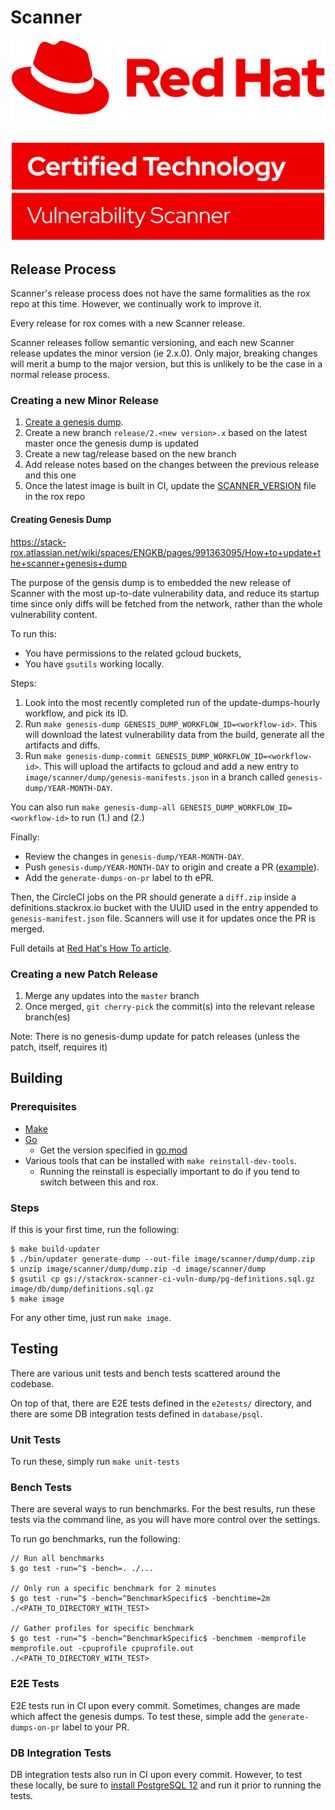 # Scanner

![Red Hat Certified Image Scanner](img/Logo-Red_Hat-Certified_Technology-Vulnerability_Scanner-A-Red-RGB.png)

## Release Process

Scanner's release process does not have the same formalities as the rox repo at this time.
However, we continually work to improve it.

Every release for rox comes with a new Scanner release.

Scanner releases follow semantic versioning, and each new Scanner release updates the minor version (ie 2.x.0).
Only major, breaking changes will merit a bump to the major version, but this is unlikely to be the case in a normal release process.

### Creating a new Minor Release

1. [Create a genesis dump](#creating-genesis-dump).
1. Create a new branch `release/2.<new version>.x` based on the latest master once the genesis dump is updated
1. Create a new tag/release based on the new branch
1. Add release notes based on the changes between the previous release and this one
1. Once the latest image is built in CI, update the [SCANNER_VERSION](https://github.com/stackrox/rox/blob/master/SCANNER_VERSION) file in the rox repo

#### Creating Genesis Dump

https://stack-rox.atlassian.net/wiki/spaces/ENGKB/pages/991363095/How+to+update+the+scanner+genesis+dump

The purpose of the gensis dump is to embedded the new release of Scanner with
the most up-to-date vulnerability data, and reduce its startup time since only
diffs will be fetched from the network, rather than the whole vulnerability
content.

To run this:

- You have permissions to the related gcloud buckets,
- You have `gsutils` working locally.

Steps:

1. Look into the most recently completed run of the update-dumps-hourly workflow, and pick its ID.
2. Run `make genesis-dump GENESIS_DUMP_WORKFLOW_ID=<workflow-id>`. This will download the latest vulnerability data from the build, generate all the artifacts and diffs.
3. Run `make genesis-dump-commit GENESIS_DUMP_WORKFLOW_ID=<workflow-id>`. This will upload the artifacts to gcloud and add a new entry to `image/scanner/dump/genesis-manifests.json` in a branch called `genesis-dump/YEAR-MONTH-DAY`.

You can also run `make genesis-dump-all GENESIS_DUMP_WORKFLOW_ID=<workflow-id>` to run (1.) and (2.)

Finally:

- Review the changes in `genesis-dump/YEAR-MONTH-DAY`.
- Push `genesis-dump/YEAR-MONTH-DAY` to origin and create a PR ([example](https://github.com/stackrox/scanner/pull/191)).
- Add the `generate-dumps-on-pr` label to th ePR.

Then, the CircleCI jobs on the PR should generate a `diff.zip` inside a definitions.stackrox.io bucket with the UUID used in the entry appended to `genesis-manifest.json` file. Scanners will use it for updates once the PR is merged.

Full details at [Red Hat's How To article](https://docs.engineering.redhat.com/display/ENGKB/How+to+update+the+scanner+genesis+dump).

### Creating a new Patch Release

1. Merge any updates into the `master` branch
1. Once merged, `git cherry-pick` the commit(s) into the relevant release branch(es)

Note: There is no genesis-dump update for patch releases (unless the patch, itself, requires it)

## Building

### Prerequisites

* [Make](https://www.gnu.org/software/make/)
* [Go](https://golang.org/dl/)
    * Get the version specified in [go.mod](go.mod)
* Various tools that can be installed with `make reinstall-dev-tools`.
    * Running the reinstall is especially important to do if you tend to switch between this and rox.

### Steps

If this is your first time, run the following:

```
$ make build-updater
$ ./bin/updater generate-dump --out-file image/scanner/dump/dump.zip
$ unzip image/scanner/dump/dump.zip -d image/scanner/dump
$ gsutil cp gs://stackrox-scanner-ci-vuln-dump/pg-definitions.sql.gz image/db/dump/definitions.sql.gz
$ make image
```

For any other time, just run `make image`.

## Testing

There are various unit tests and bench tests scattered around the codebase.

On top of that, there are E2E tests defined in the `e2etests/` directory,
and there are some DB integration tests defined in `database/psql`.

### Unit Tests

To run these, simply run `make unit-tests`

### Bench Tests

There are several ways to run benchmarks. For the best results, run these tests via
the command line, as you will have more control over the settings.

To run go benchmarks, run the following:

```
// Run all benchmarks
$ go test -run=^$ -bench=. ./...

// Only run a specific benchmark for 2 minutes
$ go test -run=^$ -bench=^BenchmarkSpecific$ -benchtime=2m ./<PATH_TO_DIRECTORY_WITH_TEST>

// Gather profiles for specific benchmark
$ go test -run=^$ -bench=^BenchmarkSpecific$ -benchmem -memprofile memprofile.out -cpuprofile cpuprofile.out ./<PATH_TO_DIRECTORY_WITH_TEST>
```

### E2E Tests

E2E tests run in CI upon every commit. Sometimes,
changes are made which affect the genesis dumps. To test these,
simple add the `generate-dumps-on-pr` label to your PR.

### DB Integration Tests

DB integration tests also run in CI upon every commit.
However, to test these locally, be sure to [install PostgreSQL 12](https://postgresapp.com/downloads.html)
and run it prior to running the tests.
